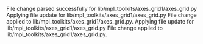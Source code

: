 File change parsed successfully for lib/mpl_toolkits/axes_grid1/axes_grid.py
Applying file update for lib/mpl_toolkits/axes_grid1/axes_grid.py
File change applied to lib/mpl_toolkits/axes_grid1/axes_grid.py.
Applying file update for lib/mpl_toolkits/axes_grid1/axes_grid.py
File change applied to lib/mpl_toolkits/axes_grid1/axes_grid.py.
